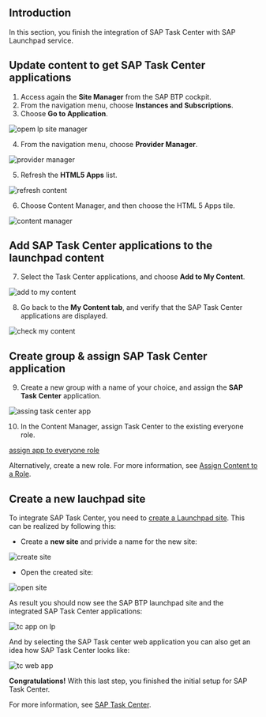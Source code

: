 ## Introduction

In this section, you finish the integration of SAP Task Center with SAP Launchpad service.

## Update content to get SAP Task Center applications

1. Access again the **Site Manager** from the SAP BTP cockpit.
2. From the navigation menu, choose **Instances and Subscriptions**.
3. Choose **Go to Application**.

![opem lp site manager](images/btp_open_lp_site_manager.png)

4. From the navigation menu, choose **Provider Manager**.

![provider manager](images/btp_lp_provider_manager.png)

5. Refresh the **HTML5 Apps** list.

![refresh content](btp_lp_refresh_content.png)

6. Choose Content Manager, and then choose the HTML 5 Apps tile.

![content manager](images/btp_lp_content_manager.png)

## Add SAP Task Center applications to the launchpad content

7. Select the Task Center applications, and choose **Add to My Content**.

![add to my content](images/btp_lp_add_2_my_content.png)

8. Go back to the **My Content tab**, and verify that the SAP Task Center applications are displayed.

![check my content](images/btp_lp_my_content_check.png)

## Create group & assign SAP Task Center application

9. Create a new group with a name of your choice, and assign the **SAP Task Center** application.

![assing task center app](images/btp_lp_assign_tc_app.png)

10. In the Content Manager, assign Task Center to the existing everyone role.

[assign app to everyone role](images/btp_assign_app_2_role.png)

Alternatively, create a new role. For more information, see [Assign Content to a Role](https://help.sap.com/viewer/8c8e1958338140699bd4811b37b82ece/Cloud/en-US/baeaf6ee364e48ac95dc09470281f174.html).

## Create a new lauchpad site

To integrate SAP Task Center, you need to [create a Launchpad site](https://help.sap.com/viewer/8c8e1958338140699bd4811b37b82ece/Cloud/en-US/5778444e0419462bb4060a66a5c20de0.html).
This can be realized by following this:

- Create a **new site** and privide a name for the new site:

![create site](images/btp_lp_create_site.png)

- Open the created site:

![open site](images/btp_lp_open_site.png)

As result you should now see the SAP BTP launchpad site and the integrated SAP Task Center applications:

![tc app on lp](images/btp_lp_tc_on_lp.png)

And by selecting the SAP Task center web application you can also get an idea how SAP Task Center looks like:

![tc web app](images/btp_tc_web_app.png)

**Congratulations!** With this last step, you finished the initial setup for SAP Task Center.

For more information, see [SAP Task Center](https://help.sap.com/viewer/product/TASK_CENTER/Cloud/en-US).